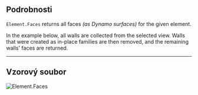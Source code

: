 ## Podrobnosti
`Element.Faces` returns all faces _(as Dynamo surfaces)_ for the given element.

In the example below, all walls are collected from the selected view. Walls that were created as in-place families are then removed, and the remaining walls' faces are returned.

___
## Vzorový soubor

![Element.Faces](./Revit.Elements.Element.Faces_img.jpg)
